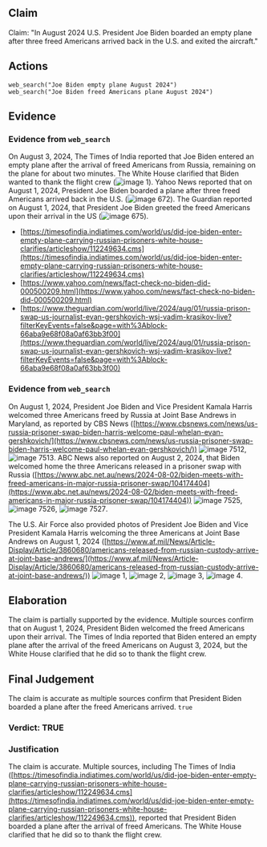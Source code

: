 ## Claim
Claim: "In August 2024 U.S. President Joe Biden boarded an empty plane after three freed Americans arrived back in the U.S. and exited the aircraft."

## Actions
```
web_search("Joe Biden empty plane August 2024")
web_search("Joe Biden freed Americans plane August 2024")
```

## Evidence
### Evidence from `web_search`
On August 3, 2024, The Times of India reported that Joe Biden entered an empty plane after the arrival of freed Americans from Russia, remaining on the plane for about two minutes. The White House clarified that Biden wanted to thank the flight crew (![image 1](media/0.jpg)). Yahoo News reported that on August 1, 2024, President Joe Biden boarded a plane after three freed Americans arrived back in the U.S. (![image 672](media/2025-08-06_17-55-1754502948-015026.jpg)). The Guardian reported on August 1, 2024, that President Joe Biden greeted the freed Americans upon their arrival in the US (![image 675](media/2025-08-06_17-55-1754502958-872284.jpg)).

*   [https://timesofindia.indiatimes.com/world/us/did-joe-biden-enter-empty-plane-carrying-russian-prisoners-white-house-clarifies/articleshow/112249634.cms](https://timesofindia.indiatimes.com/world/us/did-joe-biden-enter-empty-plane-carrying-russian-prisoners-white-house-clarifies/articleshow/112249634.cms)
*   [https://www.yahoo.com/news/fact-check-no-biden-did-000500209.html](https://www.yahoo.com/news/fact-check-no-biden-did-000500209.html)
*   [https://www.theguardian.com/world/live/2024/aug/01/russia-prison-swap-us-journalist-evan-gershkovich-wsj-vadim-krasikov-live?filterKeyEvents=false&page=with%3Ablock-66aba9e68f08a0af63bb3f00](https://www.theguardian.com/world/live/2024/aug/01/russia-prison-swap-us-journalist-evan-gershkovich-wsj-vadim-krasikov-live?filterKeyEvents=false&page=with%3Ablock-66aba9e68f08a0af63bb3f00)


### Evidence from `web_search`
On August 1, 2024, President Joe Biden and Vice President Kamala Harris welcomed three Americans freed by Russia at Joint Base Andrews in Maryland, as reported by CBS News ([https://www.cbsnews.com/news/us-russia-prisoner-swap-biden-harris-welcome-paul-whelan-evan-gershkovich/](https://www.cbsnews.com/news/us-russia-prisoner-swap-biden-harris-welcome-paul-whelan-evan-gershkovich/)) ![image 7512](media/2025-08-30_07-48-1756540137-416859.jpg), ![image 7513](media/2025-08-30_07-48-1756540138-926532.jpg). ABC News also reported on August 2, 2024, that Biden welcomed home the three Americans released in a prisoner swap with Russia ([https://www.abc.net.au/news/2024-08-02/biden-meets-with-freed-americans-in-major-russia-prisoner-swap/104174404](https://www.abc.net.au/news/2024-08-02/biden-meets-with-freed-americans-in-major-russia-prisoner-swap/104174404)) ![image 7525](media/2025-08-30_07-49-1756540147-367480.jpg), ![image 7526](media/2025-08-30_07-49-1756540150-003891.jpg), ![image 7527](media/2025-08-30_07-49-1756540152-418694.jpg).

The U.S. Air Force also provided photos of President Joe Biden and Vice President Kamala Harris welcoming the three Americans at Joint Base Andrews on August 1, 2024 ([https://www.af.mil/News/Article-Display/Article/3860680/americans-released-from-russian-custody-arrive-at-joint-base-andrews/](https://www.af.mil/News/Article-Display/Article/3860680/americans-released-from-russian-custody-arrive-at-joint-base-andrews/)) ![image 1](media/0.jpg), ![image 2](media/3.jpg), ![image 3](media/4.jpg), ![image 4](media/5.jpg).


## Elaboration
The claim is partially supported by the evidence. Multiple sources confirm that on August 1, 2024, President Biden welcomed the freed Americans upon their arrival. The Times of India reported that Biden entered an empty plane after the arrival of the freed Americans on August 3, 2024, but the White House clarified that he did so to thank the flight crew.


## Final Judgement
The claim is accurate as multiple sources confirm that President Biden boarded a plane after the freed Americans arrived. `true`

### Verdict: TRUE

### Justification
The claim is accurate. Multiple sources, including The Times of India ([https://timesofindia.indiatimes.com/world/us/did-joe-biden-enter-empty-plane-carrying-russian-prisoners-white-house-clarifies/articleshow/112249634.cms](https://timesofindia.indiatimes.com/world/us/did-joe-biden-enter-empty-plane-carrying-russian-prisoners-white-house-clarifies/articleshow/112249634.cms)), reported that President Biden boarded a plane after the arrival of freed Americans. The White House clarified that he did so to thank the flight crew.
